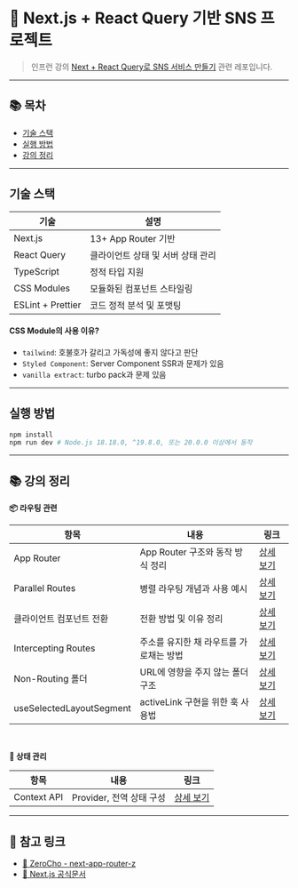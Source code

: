 # 🚀 Next.js + React Query 기반 SNS 프로젝트

> 인프런 강의 [Next + React Query로 SNS 서비스 만들기](https://www.inflearn.com/course/next-react-query-sns%EC%84%9C%EB%B9%84%EC%8A%A4/dashboard) 관련 레포입니다.

---

## 📚 목차

- [기술 스택](#기술-스택)
- [실행 방법](#실행-방법)
- [강의 정리](#강의-정리)

---

## 기술 스택

| 기술              | 설명                              |
| ----------------- | --------------------------------- |
| Next.js           | 13+ App Router 기반               |
| React Query       | 클라이언트 상태 및 서버 상태 관리 |
| TypeScript        | 정적 타입 지원                    |
| CSS Modules       | 모듈화된 컴포넌트 스타일링        |
| ESLint + Prettier | 코드 정적 분석 및 포맷팅          |

#### CSS Module의 사용 이유?

- `tailwind`: 호불호가 갈리고 가독성에 좋지 않다고 판단
- `Styled Component`: Server Component SSR과 문제가 있음
- `vanilla extract`: turbo pack과 문제 있음

---

## 실행 방법

```bash
npm install
npm run dev # Node.js 18.18.0, ^19.8.0, 또는 20.0.0 이상에서 동작
```

---

## 📚 강의 정리

**📦 라우팅 관련**

| 항목                     | 내용                                    | 링크                                                          |
| ------------------------ | --------------------------------------- | ------------------------------------------------------------- |
| App Router               | App Router 구조와 동작 방식 정리        | [상세 보기](./docs/lecture/about-app-router.md)               |
| Parallel Routes          | 병렬 라우팅 개념과 사용 예시            | [상세 보기](./docs/lecture/about-parallel-routes.md)          |
| 클라이언트 컴포넌트 전환 | 전환 방법 및 이유 정리                  | [상세 보기](./docs/lecture/about-client-components.md)        |
| Intercepting Routes      | 주소를 유지한 채 라우트를 가로채는 방법 | [상세 보기](./docs/lecture/about-intercepting-routes.md)      |
| Non-Routing 폴더         | URL에 영향을 주지 않는 폴더 구조        | [상세 보기](./docs/lecture/about_non_routing_folders.md)      |
| useSelectedLayoutSegment | activeLink 구현을 위한 훅 사용법        | [상세 보기](./docs/lecture/about_useSelectedLayoutSegment.md) |

<br/>

**🧠 상태 관리**

| 항목        | 내용                     | 링크                                             |
| ----------- | ------------------------ | ------------------------------------------------ |
| Context API | Provider, 전역 상태 구성 | [상세 보기](./docs/lecture/about-context-api.md) |

---

## 📌 참고 링크

- [📘 ZeroCho - next-app-router-z](https://github.com/ZeroCho/next-app-router-z)
- [📘 Next.js 공식문서](https://nextjs.org/docs)
